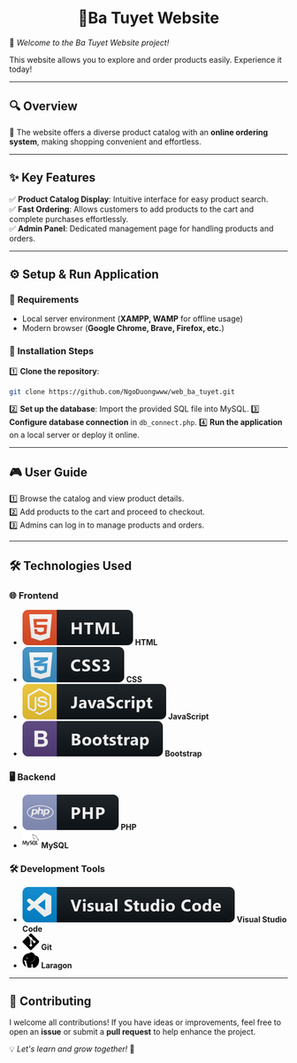 <p align="center">
 <h1 align="center">🎯Ba Tuyet Website</h1>
</p>

🚀 *Welcome to the Ba Tuyet Website project!*

This website allows you to explore and order products easily. Experience it today!

---
## 🔍 **Overview**
📝 The website offers a diverse product catalog with an **online ordering system**, making shopping convenient and effortless.

---
## ✨ **Key Features**
✅ **Product Catalog Display**: Intuitive interface for easy product search.  
✅ **Fast Ordering**: Allows customers to add products to the cart and complete purchases effortlessly.  
✅ **Admin Panel**: Dedicated management page for handling products and orders.  

---
## ⚙️ **Setup & Run Application**

### 📌 **Requirements**
- Local server environment (**XAMPP, WAMP** for offline usage)
- Modern browser (**Google Chrome, Brave, Firefox, etc.**)

### 🚀 **Installation Steps**
1️⃣ **Clone the repository**:
   ```bash
   git clone https://github.com/NgoDuongwww/web_ba_tuyet.git
   ```
2️⃣ **Set up the database**: Import the provided SQL file into MySQL.
3️⃣ **Configure database connection** in `db_connect.php`.
4️⃣ **Run the application** on a local server or deploy it online.

---
## 🎮 **User Guide**
1️⃣ Browse the catalog and view product details.  
2️⃣ Add products to the cart and proceed to checkout.  
3️⃣ Admins can log in to manage products and orders.  

---
## 🛠 Technologies Used
### 🌐 **Frontend**
- <img src="public/images/html.svg"> **HTML**
- <img src="public/images/css3.svg"> **CSS**
- <img src="public/images/js.svg"> **JavaScript**
- <img src="public/images/bootstrap.svg"> **Bootstrap**

### 🖥 **Backend**
- <img src="public/images/php.svg"> **PHP**
- <img src="public/images/mysql.svg" width="30" height="30"> **MySQL**

### 🛠 **Development Tools**
- <img src="public/images/visualstudio_code.svg"> **Visual Studio Code**
- <img src="public/images/git.svg" width="30" height="30"> **Git**
- <img src="public/images/laragon.svg" width="30" height="30"> **Laragon**

---
## 🤝 **Contributing**
I welcome all contributions! If you have ideas or improvements, feel free to open an **issue** or submit a **pull request** to help enhance the project.

💡 *Let's learn and grow together!* 🚀
